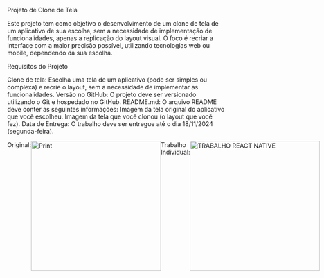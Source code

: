 Projeto de Clone de Tela

Este projeto tem como objetivo o desenvolvimento de um clone de tela de um aplicativo de sua escolha, sem a necessidade de implementação de funcionalidades, apenas a replicação do layout visual. O foco é recriar a interface com a maior precisão possível, utilizando tecnologias web ou mobile, dependendo da sua escolha.

Requisitos do Projeto

Clone de tela: Escolha uma tela de um aplicativo (pode ser simples ou complexa) e recrie o layout, sem a necessidade de implementar as funcionalidades.
Versão no GitHub: O projeto deve ser versionado utilizando o Git e hospedado no GitHub.
README.md: O arquivo README deve conter as seguintes informações:
Imagem da tela original do aplicativo que você escolheu.
Imagem da tela que você clonou (o layout que você fez).
Data de Entrega: O trabalho deve ser entregue até o dia 18/11/2024 (segunda-feira).

<div style="display: flex; justify-content: space-around;">
  Original: <img src="https://github.com/user-attachments/assets/b8bddeff-d5dd-44e9-8dc4-3b007b827b49" alt="Print" width="300"/>
  Trabalho Individual: <img src="https://github.com/user-attachments/assets/4c4520ce-ae09-4ea1-bc4b-e701080f1837" alt="TRABALHO REACT NATIVE" width="300"/>
</div>

